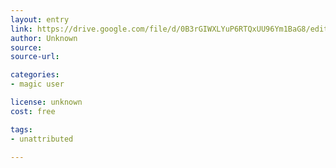 ```yaml
---
layout: entry
link: https://drive.google.com/file/d/0B3rGIWXLYuP6RTQxUU96Ym1BaG8/edit
author: Unknown
source:
source-url:

categories:
- magic user

license: unknown
cost: free

tags:
- unattributed

---
```

